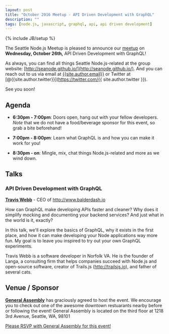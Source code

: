 ```yaml
---
layout: post
title: "October 2016 Meetup - API Driven Development with GraphQL"
description: ""
tags: [node.js, javascript, graphql, api, api driven development]
---
```

{% include JB/setup %}

The Seattle Node.js Meetup is pleased to announce our
[meetup](xxx)
on **Wednesday, October 26th,** API Driven Development with GraphQL!

As always, you can find all things Seattle Node.js-related at the group website:
[http://seanode.github.io/](http://seanode.github.io/). And you can reach out to
us via email at [{{site.author.email}}](mailto:{{site.author.email}}) or Twitter
at [@{{site.author.twitter}}](https://twitter.com/{{ site.author.twitter }}).

See you soon!

## Agenda

* **6:30pm - 7:00pm**: Doors open, hang out with your fellow developers. _Note_ 
that we do not have a food/beverage sponsor for this event, so grab a bite beforehand!

* **7:00pm - 8:00pm**: Learn what GraphQL is and how you can make it work for you!

* **8:30pm - on**: Mingle, mix, chat things Node.js-related and more as we wind down.

<!-- more start -->

## Talks

### API Driven Development with GraphQL

**[Travis Webb](https://github.com/tjwebb)** - CEO of http://www.balderdash.io

How can GraphQL make developing APIs faster and cleaner? Why does it simplify mocking
and documenting your backend services? And just what in the world is it, exactly? 

In this talk, we'll explore the basics of GraphQL, why it exists in the first place, 
and how it can make developing your Node applications way more fun. My goal is to 
leave you inspired to try out your own GraphQL experiments.

Travis Webb is a software developer in Norfolk VA. He is the founder of Langa, a 
consulting firm that helps companies succeed with Node.js and open-source software,
creator of Trails.js (http://trailsjs.io), and father of several cats.

## Venue / Sponsor

**[General Assembly](https://generalassemb.ly/seattle)** has graciously agreed to host the event.
We encourage you to check out one of the awesome downtown restuarants nearby before or 
following the event!
General Assembly is located on the third floor at 1218 3rd Avenue, Seattle, WA, 98101 

[Please RSVP with General Assembly for this event!](xxx)

<!-- more end -->
